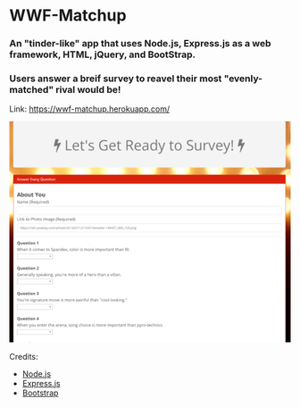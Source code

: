 # WWF-Matchup

### An "tinder-like" app that uses Node.js, Express.js as a web framework, HTML, jQuery, and BootStrap.
### Users answer a breif survey to reavel their most "evenly-matched" rival would be!

Link: https://wwf-matchup.herokuapp.com/

![Preview Image](https://raw.githubusercontent.com/taylorcaton/WWF-Matchup/master/previewImage.PNG)

Credits: 
* [Node.js](https://nodejs.org/)
* [Express.js](https://expressjs.com/) 
* [Bootstrap](http://getbootstrap.com/) 
